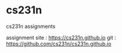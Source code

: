 # cs231n
cs231n assignments


assignment site : https://cs231n.github.io
git : https://github.com/cs231n/cs231n.github.io
